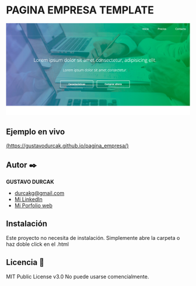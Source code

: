 # PAGINA EMPRESA TEMPLATE 
![Imagen del proyecto](https://github.com/gustavodurcak/pagina_empresa/blob/main/Captura%20de%20Pantalla%202022-09-20%20a%20la(s)%2011.23.00.png)

## Ejemplo en vivo
[(https://gustavodurcak.github.io/pagina_empresa/)](https://gustavodurcak.github.io/pagina_empresa/)

## Autor ✒️
**GUSTAVO DURCAK**

* [durcakg@gmail.com](durcakg@gmail.com)
* [Mi LinkedIn](https://www.linkedin.com/in/gustavodurcak/)
* [Mi Porfolio web](https://gustavodurcak.github.io/portfolio/)

## Instalación 
Este proyecto no necesita de instalación. Simplemente abre la carpeta o haz doble click en el .html
  
## Licencia 📄
MIT Public License v3.0
No puede usarse comencialmente.
